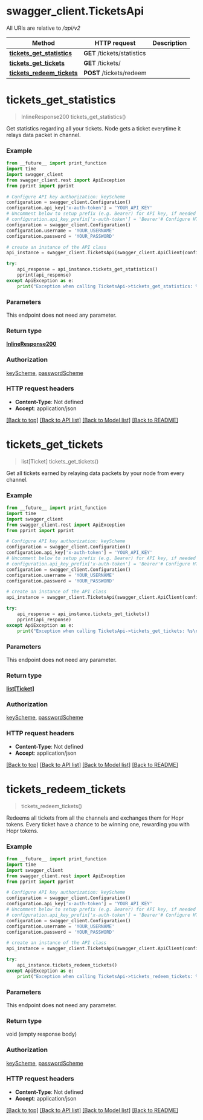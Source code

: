 # swagger_client.TicketsApi

All URIs are relative to */api/v2*

Method | HTTP request | Description
------------- | ------------- | -------------
[**tickets_get_statistics**](TicketsApi.md#tickets_get_statistics) | **GET** /tickets/statistics | 
[**tickets_get_tickets**](TicketsApi.md#tickets_get_tickets) | **GET** /tickets/ | 
[**tickets_redeem_tickets**](TicketsApi.md#tickets_redeem_tickets) | **POST** /tickets/redeem | 

# **tickets_get_statistics**
> InlineResponse200 tickets_get_statistics()



Get statistics regarding all your tickets. Node gets a ticket everytime it relays data packet in channel.

### Example
```python
from __future__ import print_function
import time
import swagger_client
from swagger_client.rest import ApiException
from pprint import pprint

# Configure API key authorization: keyScheme
configuration = swagger_client.Configuration()
configuration.api_key['x-auth-token'] = 'YOUR_API_KEY'
# Uncomment below to setup prefix (e.g. Bearer) for API key, if needed
# configuration.api_key_prefix['x-auth-token'] = 'Bearer'# Configure HTTP basic authorization: passwordScheme
configuration = swagger_client.Configuration()
configuration.username = 'YOUR_USERNAME'
configuration.password = 'YOUR_PASSWORD'

# create an instance of the API class
api_instance = swagger_client.TicketsApi(swagger_client.ApiClient(configuration))

try:
    api_response = api_instance.tickets_get_statistics()
    pprint(api_response)
except ApiException as e:
    print("Exception when calling TicketsApi->tickets_get_statistics: %s\n" % e)
```

### Parameters
This endpoint does not need any parameter.

### Return type

[**InlineResponse200**](InlineResponse200.md)

### Authorization

[keyScheme](../README.md#keyScheme), [passwordScheme](../README.md#passwordScheme)

### HTTP request headers

 - **Content-Type**: Not defined
 - **Accept**: application/json

[[Back to top]](#) [[Back to API list]](../README.md#documentation-for-api-endpoints) [[Back to Model list]](../README.md#documentation-for-models) [[Back to README]](../README.md)

# **tickets_get_tickets**
> list[Ticket] tickets_get_tickets()



Get all tickets earned by relaying data packets by your node from every channel.

### Example
```python
from __future__ import print_function
import time
import swagger_client
from swagger_client.rest import ApiException
from pprint import pprint

# Configure API key authorization: keyScheme
configuration = swagger_client.Configuration()
configuration.api_key['x-auth-token'] = 'YOUR_API_KEY'
# Uncomment below to setup prefix (e.g. Bearer) for API key, if needed
# configuration.api_key_prefix['x-auth-token'] = 'Bearer'# Configure HTTP basic authorization: passwordScheme
configuration = swagger_client.Configuration()
configuration.username = 'YOUR_USERNAME'
configuration.password = 'YOUR_PASSWORD'

# create an instance of the API class
api_instance = swagger_client.TicketsApi(swagger_client.ApiClient(configuration))

try:
    api_response = api_instance.tickets_get_tickets()
    pprint(api_response)
except ApiException as e:
    print("Exception when calling TicketsApi->tickets_get_tickets: %s\n" % e)
```

### Parameters
This endpoint does not need any parameter.

### Return type

[**list[Ticket]**](Ticket.md)

### Authorization

[keyScheme](../README.md#keyScheme), [passwordScheme](../README.md#passwordScheme)

### HTTP request headers

 - **Content-Type**: Not defined
 - **Accept**: application/json

[[Back to top]](#) [[Back to API list]](../README.md#documentation-for-api-endpoints) [[Back to Model list]](../README.md#documentation-for-models) [[Back to README]](../README.md)

# **tickets_redeem_tickets**
> tickets_redeem_tickets()



Redeems all tickets from all the channels and exchanges them for Hopr tokens. Every ticket have a chance to be winning one, rewarding you with Hopr tokens.

### Example
```python
from __future__ import print_function
import time
import swagger_client
from swagger_client.rest import ApiException
from pprint import pprint

# Configure API key authorization: keyScheme
configuration = swagger_client.Configuration()
configuration.api_key['x-auth-token'] = 'YOUR_API_KEY'
# Uncomment below to setup prefix (e.g. Bearer) for API key, if needed
# configuration.api_key_prefix['x-auth-token'] = 'Bearer'# Configure HTTP basic authorization: passwordScheme
configuration = swagger_client.Configuration()
configuration.username = 'YOUR_USERNAME'
configuration.password = 'YOUR_PASSWORD'

# create an instance of the API class
api_instance = swagger_client.TicketsApi(swagger_client.ApiClient(configuration))

try:
    api_instance.tickets_redeem_tickets()
except ApiException as e:
    print("Exception when calling TicketsApi->tickets_redeem_tickets: %s\n" % e)
```

### Parameters
This endpoint does not need any parameter.

### Return type

void (empty response body)

### Authorization

[keyScheme](../README.md#keyScheme), [passwordScheme](../README.md#passwordScheme)

### HTTP request headers

 - **Content-Type**: Not defined
 - **Accept**: application/json

[[Back to top]](#) [[Back to API list]](../README.md#documentation-for-api-endpoints) [[Back to Model list]](../README.md#documentation-for-models) [[Back to README]](../README.md)

